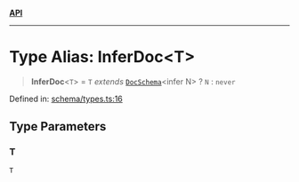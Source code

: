 [**API**](../API.md)

***

# Type Alias: InferDoc\<T\>

> **InferDoc**\<`T`\> = `T` *extends* [`DocSchema`](../interfaces/DocSchema.md)\<infer N\> ? `N` : `never`

Defined in: [schema/types.ts:16](https://github.com/inokawa/edix/blob/48ffe0d01c66f9540b747e27424142d5598f2bec/src/schema/types.ts#L16)

## Type Parameters

### T

`T`
